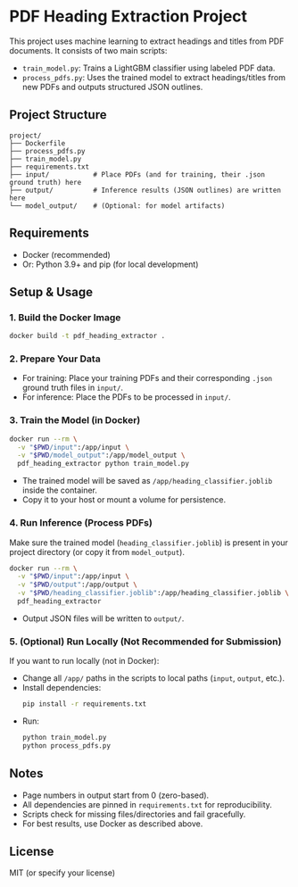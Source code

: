 # PDF Heading Extraction Project

This project uses machine learning to extract headings and titles from PDF documents. It consists of two main scripts:
- `train_model.py`: Trains a LightGBM classifier using labeled PDF data.
- `process_pdfs.py`: Uses the trained model to extract headings/titles from new PDFs and outputs structured JSON outlines.

## Project Structure

```
project/
├── Dockerfile
├── process_pdfs.py
├── train_model.py
├── requirements.txt
├── input/           # Place PDFs (and for training, their .json ground truth) here
├── output/          # Inference results (JSON outlines) are written here
└── model_output/    # (Optional: for model artifacts)
```

## Requirements
- Docker (recommended)
- Or: Python 3.9+ and pip (for local development)

## Setup & Usage

### 1. Build the Docker Image
```bash
docker build -t pdf_heading_extractor .
```

### 2. Prepare Your Data
- For training: Place your training PDFs and their corresponding `.json` ground truth files in `input/`.
- For inference: Place the PDFs to be processed in `input/`.

### 3. Train the Model (in Docker)
```bash
docker run --rm \
  -v "$PWD/input":/app/input \
  -v "$PWD/model_output":/app/model_output \
  pdf_heading_extractor python train_model.py
```
- The trained model will be saved as `/app/heading_classifier.joblib` inside the container.
- Copy it to your host or mount a volume for persistence.

### 4. Run Inference (Process PDFs)
Make sure the trained model (`heading_classifier.joblib`) is present in your project directory (or copy it from `model_output`).

```bash
docker run --rm \
  -v "$PWD/input":/app/input \
  -v "$PWD/output":/app/output \
  -v "$PWD/heading_classifier.joblib":/app/heading_classifier.joblib \
  pdf_heading_extractor
```
- Output JSON files will be written to `output/`.

### 5. (Optional) Run Locally (Not Recommended for Submission)
If you want to run locally (not in Docker):
- Change all `/app/` paths in the scripts to local paths (`input`, `output`, etc.).
- Install dependencies:
  ```bash
  pip install -r requirements.txt
  ```
- Run:
  ```bash
  python train_model.py
  python process_pdfs.py
  ```

## Notes
- Page numbers in output start from 0 (zero-based).
- All dependencies are pinned in `requirements.txt` for reproducibility.
- Scripts check for missing files/directories and fail gracefully.
- For best results, use Docker as described above.

## License
MIT (or specify your license) 